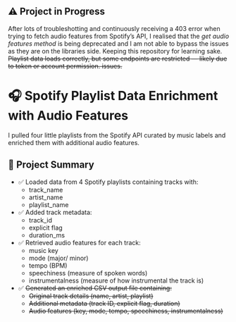 ## ⚠️ Project in Progress
After lots of troubleshotting and continuously receiving a 403 error when trying to fetch audio features from Spotify’s API, I realised that the _get audio features method_ is being deprecated and I am not able to bypass the issues as they are on the libraries side. Keeping this repository for learning sake. ~~Playlist data loads correctly, but some endpoints are restricted — likely due to token or account permission. issues.~~

# 🎧 Spotify Playlist Data Enrichment with Audio Features

I pulled four little playlists from the Spotify API curated by music labels and enriched them with additional audio features.

## 📌 Project Summary
- ✅ Loaded data from 4 Spotify playlists containing tracks with:
  - track_name
  - artist_name
  - playlist_name
- ✅ Added track metadata:
  - track_id
  - explicit flag
  - duration_ms
- ✅ Retrieved audio features for each track:
  - music key
  - mode (major/ minor)
  - tempo (BPM)
  - speechiness (measure of spoken words)
  - instrumentalness (measure of how instrumental the track is)
- ✅ ~~Generated an enriched CSV output file containing:~~
  - ~~Original track details (name, artist, playlist)~~
  - ~~Additional metadata (track ID, explicit flag, duration)~~
  - ~~Audio features (key, mode, tempo, speechiness, instrumentalness)~~
